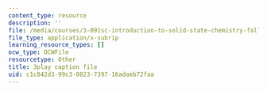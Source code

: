 ```yaml
---
content_type: resource
description: ''
file: /media/courses/3-091sc-introduction-to-solid-state-chemistry-fall-2010/c1c842d399c30823739716adaeb72faa_giPLtjL0Mnc.srt
file_type: application/x-subrip
learning_resource_types: []
ocw_type: OCWFile
resourcetype: Other
title: 3play caption file
uid: c1c842d3-99c3-0823-7397-16adaeb72faa
---
```

